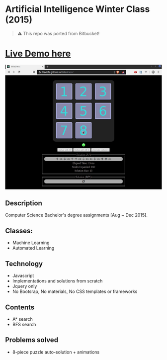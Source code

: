 # Artificial Intelligence Winter Class (2015)

> :warning: This repo was ported from Bitbucket!

# <a href="https://flaviofs.github.io/8Madness/" target="_blank"> Live Demo here </a>
<a href="https://flaviofs.github.io/8Madness/" target="_blank">
	<img src="assets/preview.gif" alt="Preview image failed to load"/>
</a>

## Description
Computer Science Bachelor's degree assignments [Aug ~ Dec 2015].

## Classes:
 - Machine Learning
 - Automated Learning

## Technology
 - Javascript
 - Implementations and solutions from scratch
 - Jquery only
 - No Bootsrap, No materials, No CSS templates or frameworks

## Contents
 - A* search
 - BFS search

## Problems solved
 - 8-piece puzzle auto-solution + animations
